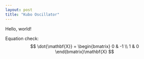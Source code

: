 ```yaml
---
layout: post
title: "Kubo Oscillator"
---
```


Hello, world!

Equation check:
$$
\dot{\mathbf{X}} = \begin{bmatrix} 0 & -1 \\ 1 & 0 \end{bmatrix}\mathbf{X}
$$